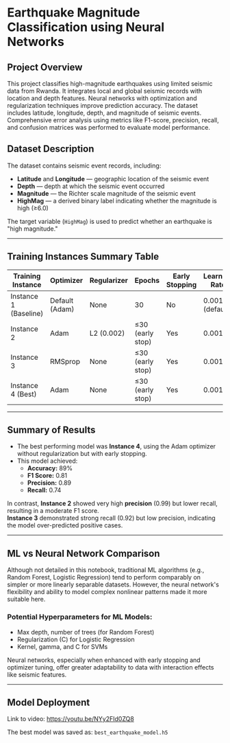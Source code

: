 # Earthquake Magnitude Classification using Neural Networks

## Project Overview

This project classifies high-magnitude earthquakes using limited seismic data from Rwanda. It integrates local and global seismic records with location and depth features. Neural networks with optimization and regularization techniques improve prediction accuracy. The dataset includes latitude, longitude, depth, and magnitude of seismic events. Comprehensive error analysis using metrics like F1-score, precision, recall, and confusion matrices was performed to evaluate model performance.
## Dataset Description

The dataset contains seismic event records, including:

- **Latitude** and **Longitude** — geographic location of the seismic event  
- **Depth** — depth at which the seismic event occurred  
- **Magnitude** — the Richter scale magnitude of the seismic event  
- **HighMag** — a derived binary label indicating whether the magnitude is high (≥6.0)

The target variable (`HighMag`) is used to predict whether an earthquake is "high magnitude."

---

## Training Instances Summary Table

| Training Instance         | Optimizer     | Regularizer     | Epochs           | Early Stopping | Learning Rate | Accuracy | F1 Score | Recall | Precision |
|--------------------------|---------------|-----------------|------------------|----------------|---------------|----------|----------|--------|-----------|
| Instance 1 (Baseline)    | Default (Adam)| None            | 30               | No             | 0.001 (default)| 0.8212   | 0.6262   | 0.4610 | 0.9759    |
| Instance 2               | Adam          | L2 (0.002)      | ≤30 (early stop) | Yes            | 0.001         | 0.85     | 0.7006   | 0.54   | 0.99      |
| Instance 3               | RMSprop       | None            | ≤30 (early stop) | Yes            | 0.001         | 0.67     | 0.6456   | 0.92   | 0.50      |
| Instance 4 (Best)        | Adam          | None            | ≤30 (early stop) | Yes            | 0.001         | 0.89     | 0.8090   | 0.74   | 0.89      |

---

## Summary of Results

- The best performing model was **Instance 4**, using the Adam optimizer without regularization but with early stopping.  
- This model achieved:
  - **Accuracy:** 89%
  - **F1 Score:** 0.81
  - **Precision:** 0.89
  - **Recall:** 0.74

In contrast, **Instance 2** showed very high **precision** (0.99) but lower recall, resulting in a moderate F1 score.  
**Instance 3** demonstrated strong recall (0.92) but low precision, indicating the model over-predicted positive cases.

---

## ML vs Neural Network Comparison

Although not detailed in this notebook, traditional ML algorithms (e.g., Random Forest, Logistic Regression) tend to perform comparably on simpler or more linearly separable datasets. However, the neural network's flexibility and ability to model complex nonlinear patterns made it more suitable here.

### Potential Hyperparameters for ML Models:

- Max depth, number of trees (for Random Forest)  
- Regularization (C) for Logistic Regression  
- Kernel, gamma, and C for SVMs  

Neural networks, especially when enhanced with early stopping and optimizer tuning, offer greater adaptability to data with interaction effects like seismic features.

---

## Model Deployment

Link to video: https://youtu.be/NYy2FId0ZQ8

The best model was saved as: `best_earthquake_model.h5`

